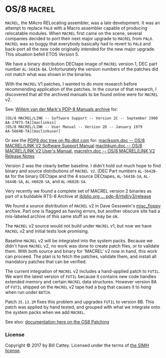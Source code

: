 # OS/8 `MACREL`

`MACREL`, the MAcro RELocating assembler, was a late development. It
was an attempt to replace `PAL8` with a Macro assembler capable of
producing relocatable modules.  When `MACREL` first came on the scene,
several companies decided to port their next major upgrade to `MACREL`
from `PAL8`.  `MACREL` was so buggy that everybody basically had to
revert to `PAL8` and back-port all the new code originally intended
for the new major upgrade.  This situation befell ETOS Version 5.

We have a binary distribution DECtape image of `MACREL` version 1, DEC
part number `AL-5642A-BA`. Unfortunately the version numbers of the
patches did not match what was shown in the binaries.

With the `MACREL` V1 patches, I wanted to do more research before
recommending application of the patches. In the course of that
research, I discovered that all the archived manuals to be found online
were for `MACREL` v2.

See: [Willem van der Mark's PDP-8 Manuals archive][vandermarkman] for:

    [OS/8 MACREL/LINK -- Software Support -- Version 2C -- September 1980 AA-J7073-TA][maclinkss]
    [OS/8 MACREL/LINK -- User Manual -- Version 2D -- January 1979
    AA-5664B-TA][maclinkuser]

Or see the [PDP8 doc tree on ftp.dbit com][dbitdocs] for:
    [maclkssm.doc -- OS/8 MACREL/LINK V2 Software Support Manual][dbitmacssm]
    [maclnkum.doc -- OS/8 MACREL/LINK V2 User's Manual.][dbitmacuser]
    [macrelrn.doc -- OS/8 MACREL/LINK V2 Release Notes][dbitmacrel]

Version 2 was the clearly better baseline.  I didn't hold out much
hope to find binary and source distributions of `MACREL V2`.  (DEC
Part numbers `AL-5642B-BA` for the binary DECtape and the 4 source
DECtapes, `AL-5643B-SA`, `AL-5644B-SA`, `AL-H602B-SA`, and
`AL-H602B-SA`.

Very recently we found a complete set of MACREL version 2 binaries
as part of a buildable RTS-8 Archive at [ibiblio.org ... pdp-8/rts8/v3/release][rts8rel]

We found a source distribution of `MACREL` v2 in Dave Gesswein's
[misc_floppy][dgfloppy] archive.  Part one is flagged as having
errors, but another obscure site had a mis-labeled archive of this
same stuff so we may be ok.

The `MACREL` v2 source would not build under `MACREL` v1, but now we
have `MACREL` v2 and initial tests look promising.

Baseline `MACREL` v2 will be integrated into the system packs.
Because we didn't have `MACREL` v2, no work was done to create patch
files, or to validate them.  With both source and binary for 'MACREL'
v2 now in hand, this work can proceed.  The plan is to fetch the
patches, validate them, and install all mandatory patches that can be
verified. 

The current integration of `MACREL` v2 includes a hand-applied patch
to `FUTIL`.  We want the latest version of `FUTIL` because it contains
new code handles extended memory and certain `MACREL` data
structures. However version 8A of `FUTIL` shipped on the `MACREL` v2
tape had a bug that causes it to *hang* when run under `BATCH`.

Patch `35.13.1M` fixes this problem and upgrades `FUTIL` to version
8B.  This patch was applied by hand tested, and grouped with what we
integrate onto the system packs when we add `MACREL`.

See also: [documentation here on the OS8 Patching][os8patches]

[vandermarkman]:   http://vandermark.ch/pdp8/index.php?n=PDP8.Manuals
[maclinkss]: 	   http://vandermark.ch/pdp8/uploads/PDP8/PDP8.Manuals/AA-J073A-TA.txt
[maclinkuser]:	   http://vandermark.ch/pdp8/uploads/PDP8/PDP8.Manuals/AA-5664B-TA.txt
[dbitdocs]:	   ftp://ftp.dbit.com/pub/pdp8/doc/
[dbitmacssm]:	   ftp://ftp.dbit.com/pub/pdp8/doc/maclkssm.doc
[dbitmacuser]:	   ftp://ftp.dbit.com/pub/pdp8/doc/maclnkum.doc
[dbitmacrel]:	   ftp://ftp.dbit.com/pub/pdp8/doc/macrelrn.doc
[rts8rel]:	   http://www.ibiblio.org/pub/academic/computer-science/history/pdp-8/rts8/v3/release 
[dgfloppy]:	   http://www.pdp8online.com/images/images/misc_floppy.shtml
[os8patches]:	   https://tangentsoft.com/pidp8i/doc/trunk/doc/os8-patching.md

### <a id="license"></a>License

Copyright © 2017 by Bill Cattey. Licensed under the terms of
[the SIMH license][sl].

[sl]: https://tangentsoft.com/pidp8i/doc/trunk/SIMH-LICENSE.md
